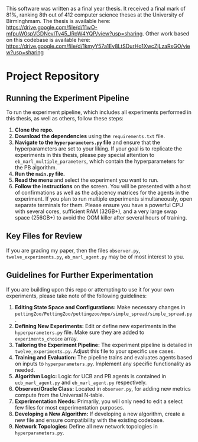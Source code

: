 This software was written as a final year thesis. It received a final mark of 81%, ranking 8th out of 412 computer science theses at the University of Birminghmam. The thesis is available here: https://drive.google.com/file/d/11wO-mfpuW0spVGDNevITv45_IRoW4YQP/view?usp=sharing. Other work based on this codebase is available here: https://drive.google.com/file/d/1kmyY57a1Ev8LtSDurHo1XwcZjLzaRsGO/view?usp=sharing

# Project Repository

## Running the Experiment Pipeline

To run the experiment pipeline, which includes all experiments performed in this thesis, as well as others, follow these steps:

1. **Clone the repo.**
2. **Download the dependencies** using the `requirements.txt` file.
3. **Navigate to the `hyperparameters.py` file** and ensure that the hyperparameters are set to your liking. If your goal is to replicate the experiments in this thesis, please pay special attention to `eb_marl_multiple_parameters`, which contain the hyperparameters for the PB algorithm.
4. **Run the `main.py` file.**
5. **Read the menu** and select the experiment you want to run.
6. **Follow the instructions** on the screen. You will be presented with a host of confirmations as well as the adjacency matrices for the agents in the experiment. If you plan to run multiple experiments simultaneously, open separate terminals for them. Please ensure you have a powerful CPU with several cores, sufficient RAM (32GB+), and a very large swap space (256GB+) to avoid the OOM killer after several hours of training.

## Key Files for Review

If you are grading my paper, then the files `observer.py`, `twelve_experiments.py`, `eb_marl_agent.py` may be of most interest to you.

## Guidelines for Further Experimentation

If you are building upon this repo or attempting to use it for your own experiments, please take note of the following guidelines:

1. **Editing State Space and Configurations:** Make necessary changes in `pettingZoo/PettingZoo/pettingzoo/mpe/simple_spread/simple_spread.py`.
2. **Defining New Experiments:** Edit or define new experiments in the `hyperparameters.py` file. Make sure they are added to `experiments_choice` array.
3. **Tailoring the Experiment Pipeline:** The experiment pipeline is detailed in `twelve_experiments.py`. Adjust this file to your specific use cases.
4. **Training and Evaluation:** The pipeline trains and evaluates agents based on inputs to `hyperparameters.py`. Implement any specific functionality as needed.
5. **Algorithm Logic:** Logic for UCB and PB agents is contained in `ucb_marl_agent.py` and `eb_marl_agent.py` respectively. 
6. **Observer/Oracle Class:** Located in `observer.py`, for adding new metrics compute from the Universal N-table.
7. **Experimentation Needs:** Primarily, you will only need to edit a select few files for most experimentation purposes.
8. **Developing a New Algorithm:** If developing a new algorithm, create a new file and ensure compatibility with the existing codebase.
9. **Network Topologies:** Define all new network topologies in `hyperparameters.py`.

